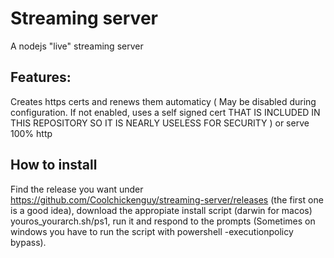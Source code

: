 # Streaming server
A nodejs "live" streaming server
## Features:
Creates https certs and renews them automaticy ( May be disabled during configuration. If not enabled, uses a self signed cert THAT IS INCLUDED IN THIS REPOSITORY SO IT IS NEARLY USELESS FOR SECURITY ) or serve 100% http
## How to install
Find the release you want under https://github.com/Coolchickenguy/streaming-server/releases (the first one is a good idea), download the appropiate install script (darwin for macos) youros_yourarch.sh/ps1, run it and respond to the prompts (Sometimes on windows you have to run the script with powershell -executionpolicy bypass). 
